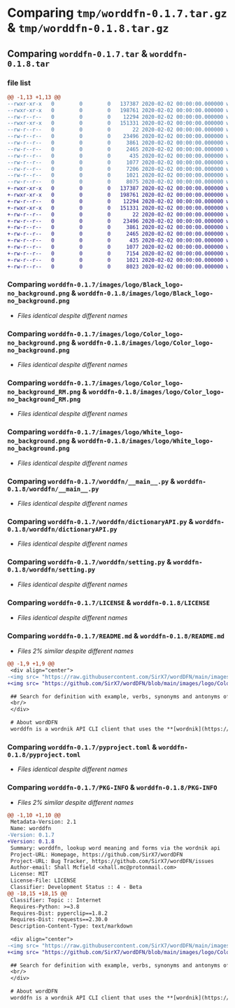 # Comparing `tmp/worddfn-0.1.7.tar.gz` & `tmp/worddfn-0.1.8.tar.gz`

## Comparing `worddfn-0.1.7.tar` & `worddfn-0.1.8.tar`

### file list

```diff
@@ -1,13 +1,13 @@
--rwxr-xr-x   0        0        0   137387 2020-02-02 00:00:00.000000 worddfn-0.1.7/images/logo/Black_logo-no_background.png
--rwxr-xr-x   0        0        0   198761 2020-02-02 00:00:00.000000 worddfn-0.1.7/images/logo/Color_logo-no_background.png
--rw-r--r--   0        0        0    12294 2020-02-02 00:00:00.000000 worddfn-0.1.7/images/logo/Color_logo-no_background_RM.png
--rwxr-xr-x   0        0        0   151331 2020-02-02 00:00:00.000000 worddfn-0.1.7/images/logo/White_logo-no_background.png
--rw-r--r--   0        0        0       22 2020-02-02 00:00:00.000000 worddfn-0.1.7/worddfn/__init__.py
--rw-r--r--   0        0        0    23496 2020-02-02 00:00:00.000000 worddfn-0.1.7/worddfn/__main__.py
--rw-r--r--   0        0        0     3861 2020-02-02 00:00:00.000000 worddfn-0.1.7/worddfn/dictionaryAPI.py
--rw-r--r--   0        0        0     2465 2020-02-02 00:00:00.000000 worddfn-0.1.7/worddfn/setting.py
--rw-r--r--   0        0        0      435 2020-02-02 00:00:00.000000 worddfn-0.1.7/.gitignore
--rw-r--r--   0        0        0     1077 2020-02-02 00:00:00.000000 worddfn-0.1.7/LICENSE
--rw-r--r--   0        0        0     7206 2020-02-02 00:00:00.000000 worddfn-0.1.7/README.md
--rw-r--r--   0        0        0     1021 2020-02-02 00:00:00.000000 worddfn-0.1.7/pyproject.toml
--rw-r--r--   0        0        0     8075 2020-02-02 00:00:00.000000 worddfn-0.1.7/PKG-INFO
+-rwxr-xr-x   0        0        0   137387 2020-02-02 00:00:00.000000 worddfn-0.1.8/images/logo/Black_logo-no_background.png
+-rwxr-xr-x   0        0        0   198761 2020-02-02 00:00:00.000000 worddfn-0.1.8/images/logo/Color_logo-no_background.png
+-rw-r--r--   0        0        0    12294 2020-02-02 00:00:00.000000 worddfn-0.1.8/images/logo/Color_logo-no_background_RM.png
+-rwxr-xr-x   0        0        0   151331 2020-02-02 00:00:00.000000 worddfn-0.1.8/images/logo/White_logo-no_background.png
+-rw-r--r--   0        0        0       22 2020-02-02 00:00:00.000000 worddfn-0.1.8/worddfn/__init__.py
+-rw-r--r--   0        0        0    23496 2020-02-02 00:00:00.000000 worddfn-0.1.8/worddfn/__main__.py
+-rw-r--r--   0        0        0     3861 2020-02-02 00:00:00.000000 worddfn-0.1.8/worddfn/dictionaryAPI.py
+-rw-r--r--   0        0        0     2465 2020-02-02 00:00:00.000000 worddfn-0.1.8/worddfn/setting.py
+-rw-r--r--   0        0        0      435 2020-02-02 00:00:00.000000 worddfn-0.1.8/.gitignore
+-rw-r--r--   0        0        0     1077 2020-02-02 00:00:00.000000 worddfn-0.1.8/LICENSE
+-rw-r--r--   0        0        0     7154 2020-02-02 00:00:00.000000 worddfn-0.1.8/README.md
+-rw-r--r--   0        0        0     1021 2020-02-02 00:00:00.000000 worddfn-0.1.8/pyproject.toml
+-rw-r--r--   0        0        0     8023 2020-02-02 00:00:00.000000 worddfn-0.1.8/PKG-INFO
```

### Comparing `worddfn-0.1.7/images/logo/Black_logo-no_background.png` & `worddfn-0.1.8/images/logo/Black_logo-no_background.png`

 * *Files identical despite different names*

### Comparing `worddfn-0.1.7/images/logo/Color_logo-no_background.png` & `worddfn-0.1.8/images/logo/Color_logo-no_background.png`

 * *Files identical despite different names*

### Comparing `worddfn-0.1.7/images/logo/Color_logo-no_background_RM.png` & `worddfn-0.1.8/images/logo/Color_logo-no_background_RM.png`

 * *Files identical despite different names*

### Comparing `worddfn-0.1.7/images/logo/White_logo-no_background.png` & `worddfn-0.1.8/images/logo/White_logo-no_background.png`

 * *Files identical despite different names*

### Comparing `worddfn-0.1.7/worddfn/__main__.py` & `worddfn-0.1.8/worddfn/__main__.py`

 * *Files identical despite different names*

### Comparing `worddfn-0.1.7/worddfn/dictionaryAPI.py` & `worddfn-0.1.8/worddfn/dictionaryAPI.py`

 * *Files identical despite different names*

### Comparing `worddfn-0.1.7/worddfn/setting.py` & `worddfn-0.1.8/worddfn/setting.py`

 * *Files identical despite different names*

### Comparing `worddfn-0.1.7/LICENSE` & `worddfn-0.1.8/LICENSE`

 * *Files identical despite different names*

### Comparing `worddfn-0.1.7/README.md` & `worddfn-0.1.8/README.md`

 * *Files 2% similar despite different names*

```diff
@@ -1,9 +1,9 @@
 <div align="center">
-<img src= "https://raw.githubusercontent.com/SirX7/wordDFN/main/images/logo/Color_logo-no_background_RM.png?token=GHSAT0AAAAAACEIAHX6XYRIKRVQ64XFUFWOZEUQ76Q" />  
+<img src= "https://github.com/SirX7/wordDFN/blob/main/images/logo/Color_logo-no_background_RM.png?raw=true" />
 
 ## Search for definition with example, verbs, synonyms and antonyms of a given word. 
 <br/>
 </div>  
 
 # About wordDFN 
 worddfn is a wordnik API CLI client that uses the **[wordnik](https://developer.wordnik.com/)** API to retrieve data about a single word and parse it into the cli (terminal) for the user.
```

### Comparing `worddfn-0.1.7/pyproject.toml` & `worddfn-0.1.8/pyproject.toml`

 * *Files identical despite different names*

### Comparing `worddfn-0.1.7/PKG-INFO` & `worddfn-0.1.8/PKG-INFO`

 * *Files 2% similar despite different names*

```diff
@@ -1,10 +1,10 @@
 Metadata-Version: 2.1
 Name: worddfn
-Version: 0.1.7
+Version: 0.1.8
 Summary: worddfn, lookup word meaning and forms via the wordnik api
 Project-URL: Homepage, https://github.com/SirX7/wordDFN
 Project-URL: Bug Tracker, https://github.com/SirX7/wordDFN/issues
 Author-email: Shall Mcfield <xhall.mc@protonmail.com>
 License: MIT
 License-File: LICENSE
 Classifier: Development Status :: 4 - Beta
@@ -18,15 +18,15 @@
 Classifier: Topic :: Internet
 Requires-Python: >=3.8
 Requires-Dist: pyperclip==1.8.2
 Requires-Dist: requests==2.30.0
 Description-Content-Type: text/markdown
 
 <div align="center">
-<img src= "https://raw.githubusercontent.com/SirX7/wordDFN/main/images/logo/Color_logo-no_background_RM.png?token=GHSAT0AAAAAACEIAHX6XYRIKRVQ64XFUFWOZEUQ76Q" />  
+<img src= "https://github.com/SirX7/wordDFN/blob/main/images/logo/Color_logo-no_background_RM.png?raw=true" />
 
 ## Search for definition with example, verbs, synonyms and antonyms of a given word. 
 <br/>
 </div>  
 
 # About wordDFN 
 worddfn is a wordnik API CLI client that uses the **[wordnik](https://developer.wordnik.com/)** API to retrieve data about a single word and parse it into the cli (terminal) for the user.
```


